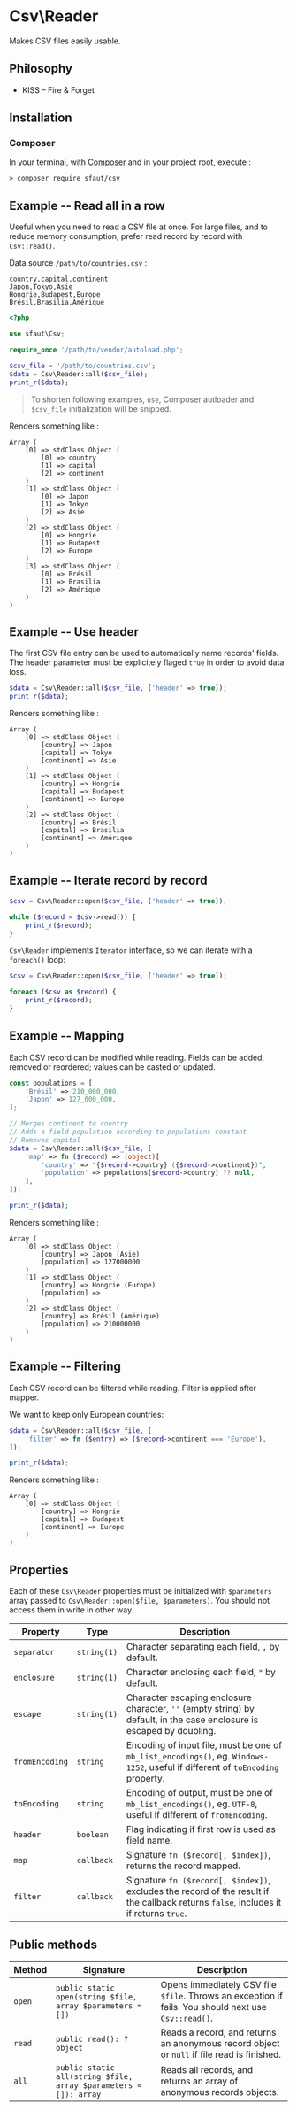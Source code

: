 # Csv\Reader

Makes CSV files easily usable.

## Philosophy

- KISS – Fire & Forget

## Installation

### Composer

In your terminal, with [Composer](https://getcomposer.org/) and in your project root, execute :

```
> composer require sfaut/csv
```

## Example -- Read all in a row

Useful when you need to read a CSV file at once. For large files, and to reduce memory consumption, prefer read record by record with `Csv::read()`.

Data source `/path/to/countries.csv` :

```
country,capital,continent
Japon,Tokyo,Asie
Hongrie,Budapest,Europe
Brésil,Brasilia,Amérique
```

```php
<?php

use sfaut\Csv;

require_once '/path/to/vendor/autoload.php';

$csv_file = '/path/to/countries.csv';
$data = Csv\Reader::all($csv_file);
print_r($data);
```

> To shorten following examples, `use`, Composer autloader and `$csv_file` initialization will be snipped.

Renders something like :

```
Array (
    [0] => stdClass Object (
        [0] => country
        [1] => capital
        [2] => continent
    )
    [1] => stdClass Object (
        [0] => Japon
        [1] => Tokyo
        [2] => Asie
    )
    [2] => stdClass Object (
        [0] => Hongrie
        [1] => Budapest
        [2] => Europe
    )
    [3] => stdClass Object (
        [0] => Brésil
        [1] => Brasilia
        [2] => Amérique
    )
)
```

## Example -- Use header

The first CSV file entry can be used to automatically name records' fields.
The header parameter must be explicitely flaged `true` in order to avoid data loss.

```php
$data = Csv\Reader::all($csv_file, ['header' => true]);
print_r($data);
```

Renders something like :

```
Array (
    [0] => stdClass Object (
        [country] => Japon
        [capital] => Tokyo
        [continent] => Asie
    )
    [1] => stdClass Object (
        [country] => Hongrie
        [capital] => Budapest
        [continent] => Europe
    )
    [2] => stdClass Object (
        [country] => Brésil
        [capital] => Brasilia
        [continent] => Amérique
    )
)
```

## Example -- Iterate record by record

```php
$csv = Csv\Reader::open($csv_file, ['header' => true]);

while ($record = $csv->read()) {
    print_r($record);
}
```

`Csv\Reader` implements `Iterator` interface, so we can iterate with a `foreach()` loop:

```php
$csv = Csv\Reader::open($csv_file, ['header' => true]);

foreach ($csv as $record) {
    print_r($record);
}
```

## Example -- Mapping

Each CSV record can be modified while reading. Fields can be added, removed or reordered; values can be casted or updated.

```php
const populations = [
    'Brésil' => 210_000_000,
    'Japon' => 127_000_000,
];

// Merges continent to country
// Adds a field population according to populations constant
// Removes capital
$data = Csv\Reader::all($csv_file, [
    'map' => fn ($record) => (object)[
        'country' => "{$record->country} ({$record->continent})",
        'population' => populations[$record->country] ?? null,
    ],
]);

print_r($data);
```

Renders something like :

```
Array (
    [0] => stdClass Object (
        [country] => Japon (Asie)
        [population] => 127000000
    )
    [1] => stdClass Object (
        [country] => Hongrie (Europe)
        [population] =>
    )
    [2] => stdClass Object (
        [country] => Brésil (Amérique)
        [population] => 210000000
    )
)
```

## Example -- Filtering

Each CSV record can be filtered while reading. Filter is applied after mapper.

We want to keep only European countries:

```php
$data = Csv\Reader::all($csv_file, [
    'filter' => fn ($entry) => ($record->continent === 'Europe'),
]);

print_r($data);
```

Renders something like :

```
Array (
    [0] => stdClass Object (
        [country] => Hongrie
        [capital] => Budapest
        [continent] => Europe
    )
)
```

## Properties

Each of these `Csv\Reader` properties must be initialized with `$parameters` array passed to `Csv\Reader::open($file, $parameters)`.
You should not access them in write in other way.

|Property         |Type          |Description                                                                                                                          |
|-----------------|--------------|-------------------------------------------------------------------------------------------------------------------------------------|
|`separator`      |`string(1)`   |Character separating each field, `,` by default.                                                                                     |
|`enclosure`      |`string(1)`   |Character enclosing each field, `"` by default.                                                                                      |
|`escape`         |`string(1)`   |Character escaping enclosure character, `''` (empty string) by default, in the case enclosure is escaped by doubling.                |
|`fromEncoding`   |`string`      |Encoding of input file, must be one of `mb_list_encodings()`, eg. `Windows-1252`, useful if different of `toEncoding` property.      |
|`toEncoding`     |`string`      |Encoding of output, must be one of `mb_list_encodings()`, eg. `UTF-8`, useful if different of `fromEncoding`.                        |
|`header`         |`boolean`     |Flag indicating if first row is used as field name.                                                                                  |
|`map`            |`callback`    |Signature `fn ($record[, $index])`, returns the record mapped.                                                                       |
|`filter`         |`callback`    |Signature `fn ($record[, $index])`, excludes the record of the result if the callback returns `false`, includes it if returns `true`.|

## Public methods

|Method  |Signature                                                       |Description                                                                                          |
|--------|----------------------------------------------------------------|-----------------------------------------------------------------------------------------------------|
|`open`  |`public static open(string $file, array $parameters = [])`      |Opens immediately CSV file `$file`. Throws an exception if fails. You should next use `Csv::read()`. |
|`read`  |`public read(): ?object`                                        |Reads a record, and returns an anonymous record object or `null` if file read is finished.           |
|`all`   |`public static all(string $file, array $parameters = []): array`|Reads all records, and returns an array of anonymous records objects.                                |
